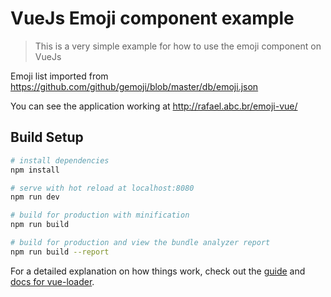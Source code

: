 # VueJs Emoji component example

> This is a very simple example for how to use the emoji component on VueJs

Emoji list imported from https://github.com/github/gemoji/blob/master/db/emoji.json

You can see the application working at http://rafael.abc.br/emoji-vue/

## Build Setup

``` bash
# install dependencies
npm install

# serve with hot reload at localhost:8080
npm run dev

# build for production with minification
npm run build

# build for production and view the bundle analyzer report
npm run build --report
```

For a detailed explanation on how things work, check out the [guide](http://vuejs-templates.github.io/webpack/) and [docs for vue-loader](http://vuejs.github.io/vue-loader).
